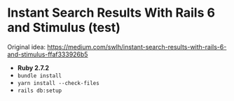 # Instant Search Results With Rails 6 and Stimulus (test)

Original idea: https://medium.com/swlh/instant-search-results-with-rails-6-and-stimulus-ffaf333926b5

- **Ruby 2.7.2**
- `bundle install`
- `yarn install --check-files`
- `rails db:setup`
